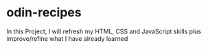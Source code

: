 # odin-recipes
In this Project, I will refresh my HTML, CSS and JavaScript skills plus improve/refine what I have already learned
